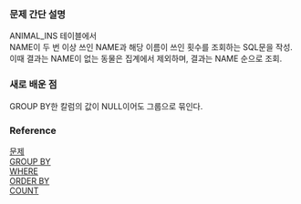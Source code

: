 ### 문제 간단 설명
ANIMAL_INS 테이블에서<br>
NAME이 두 번 이상 쓰인 NAME과 해당 이름이 쓰인 횟수를 조회하는 SQL문을 작성.<br>
이때 결과는 NAME이 없는 동물은 집계에서 제외하며, 결과는 NAME 순으로 조회.<br>

### 새로 배운 점
GROUP BY한 칼럼의 값이 NULL이어도 그룹으로 묶인다.<br>

### Reference
[문제](https://school.programmers.co.kr/learn/courses/30/lessons/59041)<br>
[GROUP BY](https://github.com/gitubanana/SQL_study/tree/main/select/재구매가_일어난_상품과_회원_리스트_구하기#group-by)<br>
[WHERE](https://github.com/gitubanana/SQL_study/blob/main/select/%EA%B0%95%EC%9B%90%EB%8F%84%EC%97%90_%EC%9C%84%EC%B9%98%ED%95%9C_%EC%83%9D%EC%82%B0%EA%B3%B5%EC%9E%A5_%EB%AA%A9%EB%A1%9D_%EC%B6%9C%EB%A0%A5%ED%95%98%EA%B8%B0/README.md#where)<br>
[ORDER BY](https://github.com/gitubanana/SQL_study/blob/main/select/%EC%9D%B8%EA%B8%B0%EC%9E%88%EB%8A%94_%EC%95%84%EC%9D%B4%EC%8A%A4%ED%81%AC%EB%A6%BC/README.md#order-by)<br>
[COUNT](https://github.com/gitubanana/SQL_study/tree/main/sum_max_min#count)<br>
